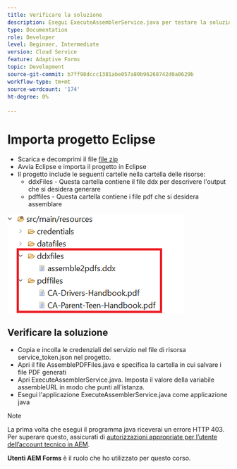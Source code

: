 ```yaml
---
title: Verificare la soluzione
description: Esegui ExecuteAssemblerService.java per testare la soluzione
type: Documentation
role: Developer
level: Beginner, Intermediate
version: Cloud Service
feature: Adaptive Forms
topic: Development
source-git-commit: b7ff98dccc1381abe057a80b96268742d0a0629b
workflow-type: tm+mt
source-wordcount: '174'
ht-degree: 0%

---
```


# Importa progetto Eclipse

* Scarica e decomprimi il file [file zip](./assets/pdf-manipulation.zip)
* Avvia Eclipse e importa il progetto in Eclipse
* Il progetto include le seguenti cartelle nella cartella delle risorse:
   * ddxFiles - Questa cartella contiene il file ddx per descrivere l&#39;output che si desidera generare
   * pdffiles - Questa cartella contiene i file pdf che si desidera assemblare

![file di risorse](./assets/resources.png)

## Verificare la soluzione

* Copia e incolla le credenziali del servizio nel file di risorsa service_token.json nel progetto.
* Apri il file AssemblePDFFiles.java e specifica la cartella in cui salvare i file PDF generati
* Apri ExecuteAssemblerService.java. Imposta il valore della variabile assembleURL in modo che punti all&#39;istanza.
* Esegui l&#39;applicazione ExecuteAssemblerService.java come applicazione java

>[!NOTE]
> La prima volta che esegui il programma java riceverai un errore HTTP 403. Per superare questo, assicurati di [autorizzazioni appropriate per l’utente dell’account tecnico in AEM](https://experienceleague.adobe.com/docs/experience-manager-learn/getting-started-with-aem-headless/authentication/service-credentials.html?lang=en#configure-access-in-aem).

**Utenti AEM Forms** è il ruolo che ho utilizzato per questo corso.
